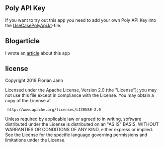 ## Poly API Key
If you want to try out this app you need to add your own Poly API Key into the 
[UseCasePolyApi.kt](app/src/main/java/inovex/ad/multiar/polyViewerModule/poly/UseCasePolyApi.kt)-file.

## Blogarticle
I wrote an [article](https://www.inovex.de/blog/android-ar-arcore-poly/) about this app 

## license
   Copyright 2019 Florian Jann

   Licensed under the Apache License, Version 2.0 (the "License");
   you may not use this file except in compliance with the License.
   You may obtain a copy of the License at

     http://www.apache.org/licenses/LICENSE-2.0

   Unless required by applicable law or agreed to in writing, software
   distributed under the License is distributed on an "AS IS" BASIS,
   WITHOUT WARRANTIES OR CONDITIONS OF ANY KIND, either express or implied.
   See the License for the specific language governing permissions and
   limitations under the License.
